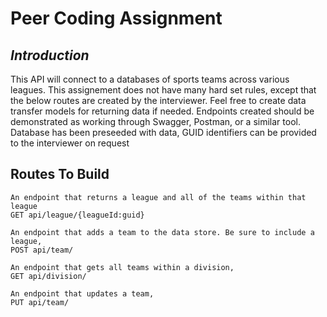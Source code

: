 ﻿# Peer Coding Assignment
## _Introduction_

This API will connect to a databases of sports teams across various leagues. This assignement does not have many hard set rules, except that the below routes are created by the interviewer. Feel free to create data transfer models for returning data if needed. Endpoints created should be demonstrated as working through Swagger, Postman, or a similar tool. Database has been preseeded with data, GUID identifiers can be provided to the interviewer on request

## Routes To Build

```
An endpoint that returns a league and all of the teams within that league
GET api/league/{leagueId:guid}
```
```
An endpoint that adds a team to the data store. Be sure to include a league, 
POST api/team/
```

```
An endpoint that gets all teams within a division, 
GET api/division/
```

```
An endpoint that updates a team, 
PUT api/team/
```
